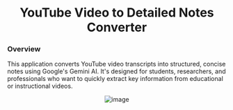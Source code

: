 <h1 align='center'>YouTube Video to Detailed Notes Converter</h1>

<h3>Overview</h3>
This application converts YouTube video transcripts into structured, concise notes using Google's Gemini AI. It's designed for students, researchers, and professionals who want to quickly extract key information from educational or instructional videos.
<p align="center">
<img class="center" alt="image" src="![image](https://github.com/user-attachments/assets/9dba1113-9af9-4865-a95f-480ff0757295)
"></p>
